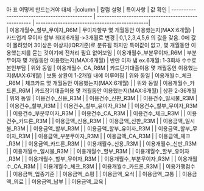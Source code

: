 아 표 어떻게 만드는거야 대체
-|column                                          |  칼럼 설명                                           |  특이사항                                      |  값 확인
| ---------------------------------------------   |  --------------------------------------------------- |  ----------------------------------------------|  
| 이용개월수_할부_무이자_R6M                     |  무이자할부 몇 개월동안 이용했는지(MAX:6개월)         | 카드업계 무이자 할부 최대 6개월->3개월로 변경    |  0,1,2,3,4,5,6 의 값을 갖음. 0에 값이 몰려있어 3이상은 이상치(IQR기준)로 분류됨 하지만 특이값이 없고, 몇 개월동안 이용했는지를 묻는 것이기에 전처리 필요 없어보임
| 이용개월수_부분무이자_R6M                      |  부분무이자 몇 개월동안 이용했는지(MAX:6개월)         |  반만 이자 냄 ex.6개월: 1-3회차 수수료 본인부담                                 |  위와 동일
| 이용개월수_CA_R6M                              |  카드단기대출이용 몇 개월동안 이용했는지(MAX:6개월)   |  보통 상환이 1-2개월 내에 이루어짐                                              |  위와 동일
| 이용개월수_체크_R6M                            |  체크카드 몇 개월동안 이용했는지(MAX:6개월)           |                                                                               |  위와 동일
| 이용개월수_카드론_R6M                          |  카드장기대출이용 몇 개월동안 이용했는지(MAX:6개월)   |  상환 2-36개월                                                                  |  위와 동일
| 이용건수_신용_R3M                              |
| 이용건수_신판_R3M                              |
| 이용건수_일시불_R3M                            |
| 이용건수_할부_R3M                              |
| 이용건수_할부_유이자_R3M                       |
| 이용건수_할부_무이자_R3M                       |
| 이용건수_부분무이자_R3M                        |
| 이용건수_CA_R3M                                |
| 이용건수_체크_R3M                              |
| 이용건수_카드론_R3M                            |
| 이용금액_신용_R3M                              |
| 이용금액_신판_R3M                              |
| 이용금액_일시불_R3M                            |
| 이용금액_할부_R3M                              |
| 이용금액_할부_유이자_R3M                       |
| 이용금액_할부_무이자_R3M                       |
| 이용금액_부분무이자_R3M                        |
| 이용금액_CA_R3M                                |
| 이용금액_체크_R3M                              |
| 이용금액_카드론_R3M                            |
| 이용개월수_신용_R3M                            |
| 이용개월수_신판_R3M                            |
| 이용개월수_일시불_R3M                          |
| 이용개월수_할부_R3M                            |
| 이용개월수_할부_유이자_R3M                     |
| 이용개월수_할부_무이자_R3M                     |
| 이용개월수_부분무이자_R3M                      |
| 이용개월수_CA_R3M                              |
| 이용개월수_체크_R3M                            |
| 이용개월수_카드론_R3M                          |
| 이용가맹점수                                   |
| 이용금액_업종기준                              |
| 이용금액_쇼핑                                  |
| 이용금액_요식                                  |
| 이용금액_교통                                  |
| 이용금액_의료                                  |
| 이용금액_납부                                  |
| 이용금액_교육                                  |
